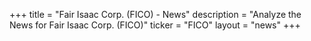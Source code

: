 +++
title = "Fair Isaac Corp. (FICO) - News"
description = "Analyze the News for Fair Isaac Corp. (FICO)"
ticker = "FICO"
layout = "news"
+++

